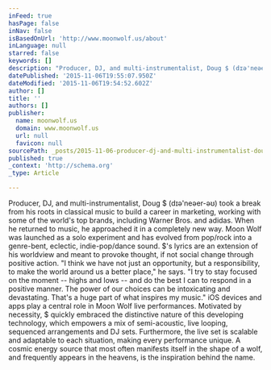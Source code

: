 ```yaml
---
inFeed: true
hasPage: false
inNav: false
isBasedOnUrl: 'http://www.moonwolf.us/about'
inLanguage: null
starred: false
keywords: []
description: "Producer, DJ, and multi-instrumentalist, Doug $ (dɪə'neəer-əʊ) took a break from his roots in classical music to build a career in marketing, working with some "
datePublished: '2015-11-06T19:55:07.950Z'
dateModified: '2015-11-06T19:54:52.602Z'
author: []
title: ''
authors: []
publisher:
  name: moonwolf.us
  domain: www.moonwolf.us
  url: null
  favicon: null
sourcePath: _posts/2015-11-06-producer-dj-and-multi-instrumentalist-doug-dollar-dneer-.md
published: true
_context: 'http://schema.org'
_type: Article

---
```

Producer, DJ, and multi-instrumentalist, Doug $ (dɪə'neəer-əʊ) took a break from his roots in classical music to build a career in marketing, working with some of the world's top brands, including Warner Bros. and adidas. When he returned to music, he approached it in a completely new way. Moon Wolf was launched as a solo experiment and has evolved from pop/rock into a genre-bent, eclectic, indie-pop/dance sound. $'s lyrics are an extension of his worldview and meant to provoke thought, if not social change through positive action. "I think we have not just an opportunity, but a responsibility, to make the world around us a better place," he says. "I try to stay focused on the moment -- highs and lows -- and do the best I can to respond in a positive manner. The power of our choices can be intoxicating and devastating. That's a huge part of what inspires my music." iOS devices and apps play a central role in Moon Wolf live performances. Motivated by necessity, $ quickly embraced the distinctive nature of this developing technology, which empowers a mix of semi-acoustic, live looping, sequenced arrangements and DJ sets. Furthermore, the live set is scalable and adaptable to each situation, making every performance unique. A cosmic energy source that most often manifests itself in the shape of a wolf, and frequently appears in the heavens, is the inspiration behind the name.